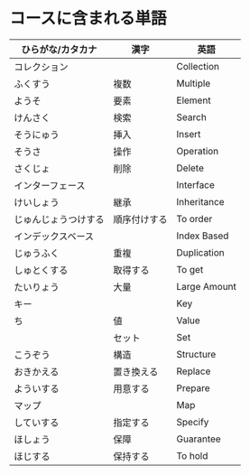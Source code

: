 # コースに含まれる単語

| ひらがな/カタカナ | 漢字 | 英語 |
| --------- | --------- | ------------------- |
| コレクション | | Collection |
| ふくすう | 複数 | Multiple |
| ようそ | 要素 | Element |
| けんさく | 検索 | Search |
| そうにゅう | 挿入 | Insert |
| そうさ | 操作 | Operation |
| さくじょ | 削除 | Delete |
| インターフェース  | | Interface |
| けいしょう | 継承 | Inheritance |
| じゅんじょうつけする | 順序付けする | To order |
| インデックスベース |  | Index Based |
| じゅうふく | 重複 | Duplication |
| しゅとくする | 取得する | To get |
| たいりょう | 大量 | Large Amount |
| キー |  | Key |
| ち | 値 | Value |
|  | セット | Set |
| こうぞう | 構造 | Structure |
| おきかえる | 置き換える | Replace |
| よういする | 用意する | Prepare |
| マップ |  | Map |
| していする | 指定する | Specify |
| ほしょう | 保障 | Guarantee |
| ほじする | 保持する | To hold |